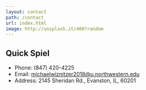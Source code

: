```yaml
---
layout: contact
path: /contact
url: index.html
image: http://unsplash.it/400?random
---
```


## Quick Spiel

* Phone: (847) 420-4225
* Email: michaelwiznitzer2018@u.northwestern.edu
* Address: 2145 Sheridan Rd., Evanston, IL, 60201
